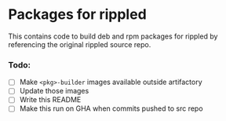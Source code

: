 # Packages for rippled

This contains code to build deb and rpm packages for rippled by referencing the original rippled source repo.

### Todo:
- [ ] Make `<pkg>-builder` images available outside artifactory
- [ ] Update those images
- [ ] Write this README
- [ ] Make this run on GHA when commits pushed to src repo